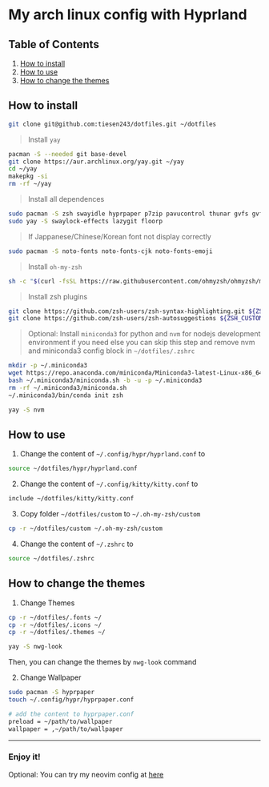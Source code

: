 # My arch linux config with Hyprland

## Table of Contents

1. [How to install](#how-to-install)
2. [How to use](#how-to-use)
3. [How to change the themes](#how-to-change-the-themes)

## How to install

```bash
git clone git@github.com:tiesen243/dotfiles.git ~/dotfiles
```

> Install `yay`

```bash
pacman -S --needed git base-devel
git clone https://aur.archlinux.org/yay.git ~/yay
cd ~/yay
makepkg -si
rm -rf ~/yay
```

> Install all dependences

```bash
sudo pacman -S zsh swayidle hyprpaper p7zip pavucontrol thunar gvfs gvfs-backends gvfs-fuse
sudo yay -S swaylock-effects lazygit floorp
```

> If Jappanese/Chinese/Korean font not display correctly

```bash
sudo pacman -S noto-fonts noto-fonts-cjk noto-fonts-emoji
```

> Install `oh-my-zsh`

```bash
sh -c "$(curl -fsSL https://raw.githubusercontent.com/ohmyzsh/ohmyzsh/master/tools/install.sh)"
```

> Install zsh plugins

```bash
git clone https://github.com/zsh-users/zsh-syntax-highlighting.git ${ZSH_CUSTOM:-~/.oh-my-zsh/custom}/plugins/zsh-syntax-highlighting
git clone https://github.com/zsh-users/zsh-autosuggestions ${ZSH_CUSTOM:-~/.oh-my-zsh/custom}/plugins/zsh-autosuggestions
```

> Optional: Install `miniconda3` for python and `nvm` for nodejs development environment if you need else you can skip this step and remove nvm and miniconda3 config block in `~/dotfiles/.zshrc`

```bash
mkdir -p ~/.miniconda3
wget https://repo.anaconda.com/miniconda/Miniconda3-latest-Linux-x86_64.sh -O ~/.miniconda3/miniconda.sh
bash ~/.miniconda3/miniconda.sh -b -u -p ~/.miniconda3
rm -rf ~/.miniconda3/miniconda.sh
~/.miniconda3/bin/conda init zsh
```

```bash
yay -S nvm
```

## How to use

1. Change the content of `~/.config/hypr/hyprland.conf` to

```bash
source ~/dotfiles/hypr/hyprland.conf
```

2. Change the content of `~/.config/kitty/kitty.conf` to

```bash
include ~/dotfiles/kitty/kitty.conf
```

3. Copy folder `~/dotfiles/custom` to `~/.oh-my-zsh/custom`

```bash
cp -r ~/dotfiles/custom ~/.oh-my-zsh/custom
```

4. Change the content of `~/.zshrc` to

```bash
source ~/dotfiles/.zshrc
```

## How to change the themes

1. Change Themes

```bash
cp -r ~/dotfiles/.fonts ~/
cp -r ~/dotfiles/.icons ~/
cp -r ~/dotfiles/.themes ~/

yay -S nwg-look
```

Then, you can change the themes by `nwg-look` command

2. Change Wallpaper

```bash
sudo pacman -S hyprpaper
touch ~/.config/hypr/hyprpaper.conf

# add the content to hyprpaper.conf
preload = ~/path/to/wallpaper
wallpaper = ,~/path/to/wallpaper
```

---

### Enjoy it!

Optional: You can try my neovim config at [here](https://github.com/tiesen243/nvim)
